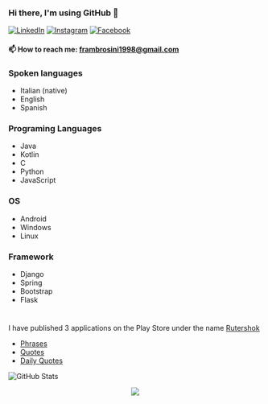 ### Hi there, I'm using GitHub 👋
[![LinkedIn](https://img.shields.io/badge/LinkedIn-Francesco%20Ambrosini-green)](https://www.linkedin.com/in/francesco-ambrosini-2493ab140/)
[![Instagram](https://img.shields.io/badge/Instagram-hell__ambro98-yellow)](https://www.instagram.com/hell_ambro98/)
[![Facebook](https://img.shields.io/badge/facebook-Francesco%20Ambrosini-blue)](https://www.facebook.com/fraambro98/)
#### 📫 How to reach me: frambrosini1998@gmail.com
### Spoken languages
- Italian (native)
- English
- Spanish
### Programing Languages
- Java
- Kotlin
- C
- Python
- JavaScript
### OS
- Android
- Windows
- Linux
### Framework
- Django
- Spring
- Bootstrap
- Flask
#
I have published 3 applications on the Play Store under the name [Rutershok](https://play.google.com/store/apps/dev?id=6921566180913144685&hl=en_CA)  
- [Phrases](https://play.google.com/store/apps/details?id=com.rutershok.phrases)
- [Quotes](https://play.google.com/store/apps/details?id=com.rutershok.quotes)
- [Daily Quotes](https://play.google.com/store/apps/details?id=com.rutershok.daily)  

![GitHub Stats](https://github-readme-stats.vercel.app/api?username=HellAmbro&show_icons=true&icon_color=805AD5&text_color=718096&bg_color=ffffff00&hide_title=true&include_all_commits=true&count_private=true&hide_border=true)

<p align='center'>
    <img src="https://github-readme-stats.vercel.app/api/top-langs/?username=HellAmbro&show_icons=true&title_color=ffffff&icon_color=2A75CF&text_color=daf7dc&bg_color=191919">
</p>
